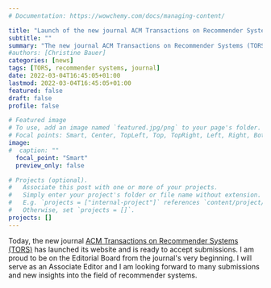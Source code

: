 ```yaml
---
# Documentation: https://wowchemy.com/docs/managing-content/

title: "Launch of the new journal ACM Transactions on Recommender Systems (TORS)"
subtitle: ""
summary: "The new journal ACM Transactions on Recommender Systems (TORS) has launched its website and is ready to accept submissions."
#authors: [Christine Bauer]
categories: [news]
tags: [TORS, recommender systems, journal]
date: 2022-03-04T16:45:05+01:00
lastmod: 2022-03-04T16:45:05+01:00
featured: false
draft: false
profile: false

# Featured image
# To use, add an image named `featured.jpg/png` to your page's folder.
# Focal points: Smart, Center, TopLeft, Top, TopRight, Left, Right, BottomLeft, Bottom, BottomRight.
image:
#  caption: ""
  focal_point: "Smart"
  preview_only: false

# Projects (optional).
#   Associate this post with one or more of your projects.
#   Simply enter your project's folder or file name without extension.
#   E.g. `projects = ["internal-project"]` references `content/project/deep-learning/index.md`.
#   Otherwise, set `projects = []`.
projects: []
---
```


Today, the new journal [ACM Transactions on Recommender Systems (TORS)](https://dl.acm.org/journal/tors) has launched its website and is ready to accept submissions. 
I am proud to be on the Editorial Board from the journal's very beginning. I will serve as an Associate Editor and I am looking forward to many submissions and new insights into the field of recommender systems.